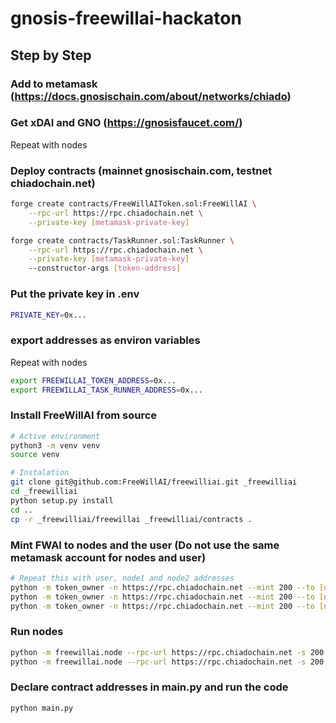 # gnosis-freewillai-hackaton


## Step by Step

### Add to metamask (https://docs.gnosischain.com/about/networks/chiado)
### Get xDAI and GNO (https://gnosisfaucet.com/)
Repeat with nodes

### Deploy contracts (mainnet gnosischain.com, testnet chiadochain.net)
```bash
forge create contracts/FreeWillAIToken.sol:FreeWillAI \
    --rpc-url https://rpc.chiadochain.net \
    --private-key [metamask-private-key]

forge create contracts/TaskRunner.sol:TaskRunner \
    --rpc-url https://rpc.chiadochain.net \
    --private-key [metamask-private-key]
    --constructor-args [token-address]
```

### Put the private key in .env
```bash
PRIVATE_KEY=0x...
```

### export addresses as environ variables
Repeat with nodes
```bash
export FREEWILLAI_TOKEN_ADDRESS=0x...
export FREEWILLAI_TASK_RUNNER_ADDRESS=0x...
```

### Install FreeWillAI from source
```bash
# Active environment
python3 -m venv venv
source venv

# Instalation
git clone git@github.com:FreeWillAI/freewilliai.git _freewilliai
cd _freewilliai
python setup.py install
cd ..
cp -r _freewilliai/freewillai _freewilliai/contracts .
```

### Mint FWAI to nodes and the user (Do not use the same metamask account for nodes and user)
```bash
# Repeat this with user, node1 and node2 addresses
python -m token_owner -n https://rpc.chiadochain.net --mint 200 --to [user-address]
python -m token_owner -n https://rpc.chiadochain.net --mint 200 --to [node1-address]
python -m token_owner -n https://rpc.chiadochain.net --mint 200 --to [node2-address]
```

### Run nodes
```bash
python -m freewillai.node --rpc-url https://rpc.chiadochain.net -s 200 -p [node1-private-key]
python -m freewillai.node --rpc-url https://rpc.chiadochain.net -s 200 -p [node2-private-key]
```

### Declare contract addresses in main.py and run the code
```bash
python main.py
```
